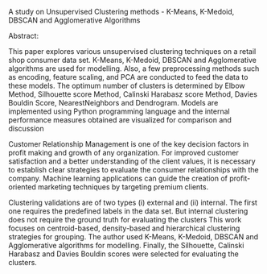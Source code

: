 A study on Unsupervised Clustering methods - K-Means, K-Medoid, DBSCAN and Agglomerative Algorithms

Abstract:

This paper explores various unsupervised clustering techniques on a retail shop consumer data set. K-Means, K-Medoid, DBSCAN and Agglomerative algorithms are used for modelling. Also, a few preprocessing methods such as encoding, feature scaling, and PCA are conducted to feed the data to these models. The optimum number of clusters is determined by Elbow Method, Silhouette score Method, Calinski Harabasz score Method, Davies Bouldin Score, NearestNeighbors and Dendrogram. Models are implemented using Python programming language and the internal  performance measures obtained are visualized for comparison and discussion

Customer Relationship Management is one of the key decision factors in profit making and growth of any organization. For improved customer satisfaction and a better understanding of the client values, it is necessary to establish clear strategies to evaluate the consumer relationships with the company. Machine learning applications can guide the creation of profit-oriented marketing techniques by targeting premium clients.

Clustering validations are of two types (i) external and (ii) internal. The first one requires the predefined labels in the data set. But internal clustering does not require the ground truth for evaluating the clusters
This work focuses on centroid-based, density-based and hierarchical clustering strategies for grouping. The author used K-Means, K-Medoid, DBSCAN and Agglomerative algorithms for modelling. Finally, the Silhouette, Calinski Harabasz and Davies Bouldin scores were selected for evaluating the clusters.



